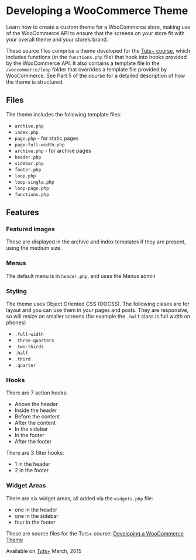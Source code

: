 # Developing a WooCommerce Theme

Learn how to create a custom theme for a WooCommerce store, making use of the WooCommerce API to ensure that the screens on your store fit with your overall theme and your store’s brand.

These source files comprise a theme developed for the [Tuts+ course][published url], which includes functions (in the `functions.php` file) that hook into hooks provided by the WooCommerce API. It also contains a template file in the `/woocommerce/loop` folder that overrides a template file provided by WooCommerce. See Part 5 of the course for a detailed description of how the theme is structured.

## Files

The theme includes the following template files:
* `archive.php`
* `index.php`
* `page.php` - for static pages
* `page-full-width.php`
* `archive.php` - for archive pages
* `header.php`
* `sidebar.php`
* `footer.php`
* `loop.php`
* `loop-single.php`
* `loop-page.php`
* `functions.php`


## Features

### Featured images
These are displayed in the archive and index templates if they are present, using the medium size.

### Menus
The default menu is in `header.php`, and uses the Menus admin

### Styling
The theme uses Object Oriented CSS (OOCSS). The following clases are for layout and you can use them in your pages and posts.
They are responsive, so will resize on smaller screens (for example the `.half` class is full width on phones)
* `.full-width`
* `.three-quarters`
* `.two-thirds`
* `.half`
* `.third`
* `.quarter`

### Hooks
There are 7 action hooks:
* Above the header
* Inside the header
* Before the content
* After the content
* In the sidebar
* In the footer
* After the footer

There are 3 filter hooks:
* 1 in the header
* 2 in the footer


### Widget Areas
There are six widget areas, all added via the `widgets.php` file:
- one in the header
- one in the sidebar
- four in the footer



These are source files for the Tuts+ course: [Developing a WooCommerce Theme][published url]

Available on [Tuts+](https://tutsplus.com) March, 2015

[published url]: https://code.tutsplus.com/courses/developing-a-woocommerce-theme

